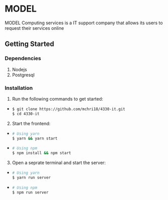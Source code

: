# MODEL

MODEL Computing services is a IT support company that allows its users to request their services online

## Getting Started

### Dependencies

1. Nodejs
2. Postgresql

### Installation

1. Run the following commands to get started:

* ```sh
  $ git clone https://github.com/mchri18/4330-it.git
  $ cd 4330-it
  ```

2. Start the frontend:

* ```sh
  # Using yarn
  $ yarn && yarn start
  ```
* ```sh
  # Using npm
  $ npm install && npm start
  ```

3. Open a seprate terminal and start the server:

* ```sh
  # Using yarn
  $ yarn run server
  ```
* ```sh
  # Using npm
  $ npm run server
  ```
